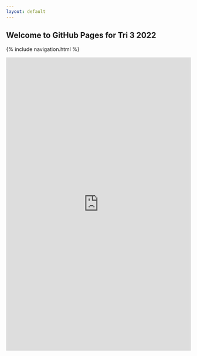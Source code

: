 ```yaml
---
layout: default
---
```


## Welcome to GitHub Pages for Tri 3 2022

{% include navigation.html %}

<iframe frameborder="0" width="100%" height="800px" src="https://replit.com/@jmort1021/pagespython?lite=true#README.md">
